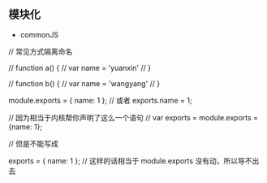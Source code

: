 ## 模块化

- commonJS

// 常见方式隔离命名

// function a() {
//     var name = 'yuanxin'
// }

// function b() {
//     var name = 'wangyang'
// }


module.exports = {
    name: 1
};
// 或者
exports.name = 1;

// 因为相当于内核帮你声明了这么一个语句
// var exports = module.exports = {name: 1};

// 但是不能写成

exports = {
    name: 1
};
// 这样的话相当于 module.exports 没有动，所以导不出去